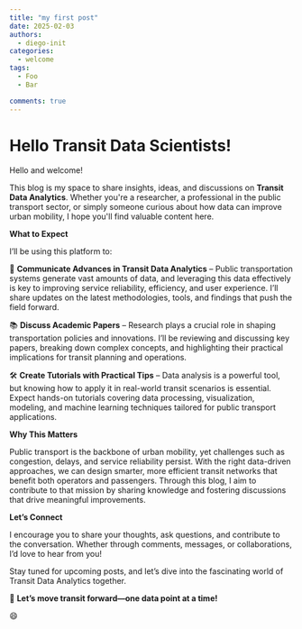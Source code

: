 ```yaml
---
title: "my first post"
date: 2025-02-03
authors:
  - diego-init
categories:
  - welcome
tags:
  - Foo
  - Bar

comments: true
---
```


# Hello Transit Data Scientists!

Hello and welcome!

This blog is my space to share insights, ideas, and discussions on __Transit Data Analytics__. Whether you're a researcher, a professional in the public transport sector, or simply someone curious about how data can improve urban mobility, I hope you'll find valuable content here.

__What to Expect__

I’ll be using this platform to:

🚆 __Communicate Advances in Transit Data Analytics__ – Public transportation systems generate vast amounts of data, and leveraging this data effectively is key to improving service reliability, efficiency, and user experience. I’ll share updates on the latest methodologies, tools, and findings that push the field forward.

📚 __Discuss Academic Papers__ – Research plays a crucial role in shaping transportation policies and innovations. I’ll be reviewing and discussing key papers, breaking down complex concepts, and highlighting their practical implications for transit planning and operations.

🛠️ __Create Tutorials with Practical Tips__ – Data analysis is a powerful tool, but knowing how to apply it in real-world transit scenarios is essential. Expect hands-on tutorials covering data processing, visualization, modeling, and machine learning techniques tailored for public transport applications.

__Why This Matters__

Public transport is the backbone of urban mobility, yet challenges such as congestion, delays, and service reliability persist. With the right data-driven approaches, we can design smarter, more efficient transit networks that benefit both operators and passengers. Through this blog, I aim to contribute to that mission by sharing knowledge and fostering discussions that drive meaningful improvements.

__Let’s Connect__

I encourage you to share your thoughts, ask questions, and contribute to the conversation. Whether through comments, messages, or collaborations, I’d love to hear from you!

Stay tuned for upcoming posts, and let’s dive into the fascinating world of Transit Data Analytics together.

🚀 __Let’s move transit forward—one data point at a time!__

:smile: